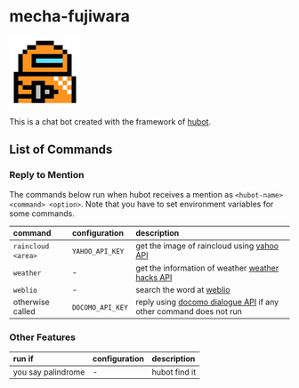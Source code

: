 # mecha-fujiwara

<img src="data/icon.png" width=128px>

This is a chat bot created with the framework of [hubot].

[hubot]: https://hubot.github.com/

## List of Commands

### Reply to Mention

The commands below run when hubot receives a mention as `<hubot-name> <command> <option>`.
Note that you have to set environment variables for some commands.

| command            | configuration    | description |
|:-------------------|:-----------------|:------------|
| `raincloud <area>` | `YAHOO_API_KEY`  | get the image of raincloud using [yahoo API]|
| `weather`          | -                | get the information of weather [weather hacks API] |
| `weblio` <word>    | -                | search the word at [weblio] |
| otherwise called   | `DOCOMO_API_KEY` | reply using [docomo dialogue API] if any other command does not run |

[docomo dialogue API]: https://dev.smt.docomo.ne.jp/?p=docs.api.page&api_name=dialogue&p_name=api_usage_scenario
[weather hacks API]: http://weather.livedoor.com/weather_hacks/webservice
[weblio]: http://ejje.weblio.jp/
[yahoo API]: http://developer.yahoo.co.jp/

### Other Features

| run if             | configuration    | description |
|:-------------------|:-----------------|:------------|
| you say palindrome | -                | hubot find it |